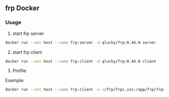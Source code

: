 ## frp Docker

### Usage

1. start frp server

```bash
docker run --net host --name frp-server -d qlucky/frp:0.44.0 server
```

2. start frp client

```bash
docker run --net host --name frp-client -d qlucky/frp:0.44.0 client
```

3. Profile

Example: 

```bash
docker run --net host --name frp-client -v ~/frp/frpc.ini:/app/frp/frpc.ini -d qlucky/frp:0.44.0 client
```